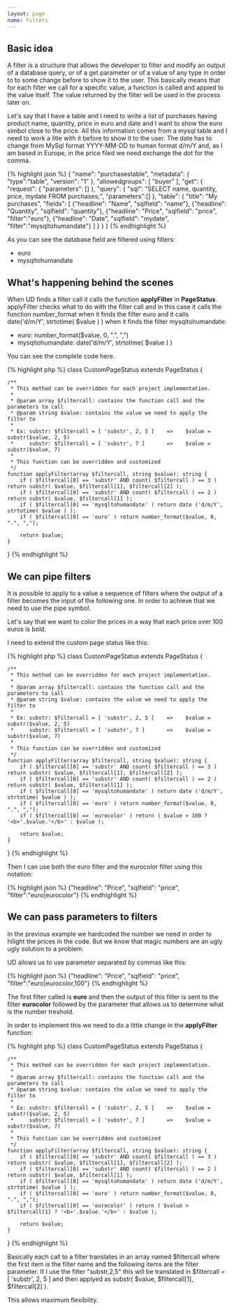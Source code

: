 ```yaml
---
layout: page
name: Filters
---
```


## Basic idea

A filter is a structure that allows the developer to filter and modify an output of a database query, or of a get parameter or of a value of any type in order to to some change before to show it to the user. This basically means that for each filter we call for a specific value, a function is called and appied to the value itself. The value returned by the filter will be used in the process later on.

Let's say that I have a table and I need to write a list of purchases having product name, quantity, price in euro and date and I want to show the euro simbol close to the price. All this information comes from a mysql table and I need to work a litle with it before to show it to the user. The date has to change from MySql format YYYY-MM-DD to human format d/m/Y and, as I am based in Europe, in the price filed we need exchange the dot for the comma. 

{% highlight json %}
{
  "name": "purchasestable",
  "metadata": { "type":"table", "version": "1" },
  "allowedgroups": [ "buyer" ],
  "get": {
    "request": {
      "parameters": []
    },
    "query": {
      "sql": "SELECT name, quantity, price, mydate FROM purchases;",
      "parameters":[]
    },
    "table": {
      "title": "My purchases",
      "fields": [
        {"headline": "Name", "sqlfield": "name"},
        {"headline": "Quantity", "sqlfield": "quantity"},
        {"headline": "Price", "sqlfield": "price", "filter":"euro"},
        {"headline": "Date", "sqlfield": "mydate", "filter":"mysqltohumandate"}
      ]
    }
  }
}
{% endhighlight %}

As you can see the database field are filtered using filters:

* euro
* mysqltohumandate

## What's happening behind the scenes

When UD finds a filter call it calls the function **applyFilter** in **PageStatus**. applyFilter checks what to do with the filter call and in this case it calls the function number_format when it finds the filter euro and it calls date('d/m/Y', strtotime( $value ) ) when it finds the filter mysqltohumandate:

* euro: number_format($value, 0, ".", ",")
* mysqltohumandate: date('d/m/Y', strtotime( $value ) )

You can see the complete code here.

{% highlight php %}
class CustomPageStatus extends PageStatus {

    /**
     * This method can be overridden for each project implementation.
     *
     * @param array $filtercall: contains the function call and the parameters to call
     * @param string $value: contains the value we need to apply the filter to
     *
     * Ex: substr: $filtercall = [ 'substr', 2, 5 ]    =>    $value = substr($value, 2, 5)
     *     substr: $filtercall = [ 'substr', 7 ]       =>    $value = substr($value, 7)
     *
     * This function can be overridden and customized
     */
    function applyFilter(array $filtercall, string $value): string {
        if ( $filtercall[0] == 'substr' AND count( $filtercall ) == 3 ) return substr( $value, $filtercall[1], $filtercall[2] );
        if ( $filtercall[0] == 'substr' AND count( $filtercall ) == 2 ) return substr( $value, $filtercall[1] );
        if ( $filtercall[0] == 'mysqltohumandate' ) return date ('d/m/Y', strtotime( $value ) );
        if ( $filtercall[0] == 'euro' ) return number_format($value, 0, ".", ",");

        return $value;
    }
}
{% endhighlight %}

## We can pipe filters

It is possible to apply to a value a sequence of filters where the output of a filter becomes the input of the following one. In order to achieve that we need to use the pipe symbol.

Let's say that we want to color the prices in a way that each price over 100 euros is bold.

I need to extend the custom page status like this:

{% highlight php %}
class CustomPageStatus extends PageStatus {

    /**
     * This method can be overridden for each project implementation.
     *
     * @param array $filtercall: contains the function call and the parameters to call
     * @param string $value: contains the value we need to apply the filter to
     *
     * Ex: substr: $filtercall = [ 'substr', 2, 5 ]    =>    $value = substr($value, 2, 5)
     *     substr: $filtercall = [ 'substr', 7 ]       =>    $value = substr($value, 7)
     *
     * This function can be overridden and customized
     */
    function applyFilter(array $filtercall, string $value): string {
        if ( $filtercall[0] == 'substr' AND count( $filtercall ) == 3 ) return substr( $value, $filtercall[1], $filtercall[2] );
        if ( $filtercall[0] == 'substr' AND count( $filtercall ) == 2 ) return substr( $value, $filtercall[1] );
        if ( $filtercall[0] == 'mysqltohumandate' ) return date ('d/m/Y', strtotime( $value ) );
        if ( $filtercall[0] == 'euro' ) return number_format($value, 0, ".", ",");
        if ( $filtercall[0] == 'eurocolor' ) return ( $value > 100 ? '<b>'.$value.'</b>' : $value );

        return $value;
    }
}
{% endhighlight %}

Then I can use both the euro filter and the eurocolor filter using this notation:

{% highlight json %}
{"headline": "Price", "sqlfield": "price", "filter":"euro|eurocolor"}
{% endhighlight %}

## We can pass parameters to filters

In the previous example we hardcoded the number we need in order to hilight the prices in the code. But we know that magic numbers are an ugly ugly solution to a problem. 

UD allows us to use parameter separated by commas like this:

{% highlight json %}
{"headline": "Price", "sqlfield": "price", "filter":"euro|eurocolor,100"}
{% endhighlight %}

The first filter called is **euro** and then the output of this filter is sent to the filter **eurocolor** followed by the parameter that allows us to determine what is the number treshold.

In order to implement this we need to do a little change in the **applyFilter** function:

{% highlight php %}
class CustomPageStatus extends PageStatus {

    /**
     * This method can be overridden for each project implementation.
     *
     * @param array $filtercall: contains the function call and the parameters to call
     * @param string $value: contains the value we need to apply the filter to
     *
     * Ex: substr: $filtercall = [ 'substr', 2, 5 ]    =>    $value = substr($value, 2, 5)
     *     substr: $filtercall = [ 'substr', 7 ]       =>    $value = substr($value, 7)
     *
     * This function can be overridden and customized
     */
    function applyFilter(array $filtercall, string $value): string {
        if ( $filtercall[0] == 'substr' AND count( $filtercall ) == 3 ) return substr( $value, $filtercall[1], $filtercall[2] );
        if ( $filtercall[0] == 'substr' AND count( $filtercall ) == 2 ) return substr( $value, $filtercall[1] );
        if ( $filtercall[0] == 'mysqltohumandate' ) return date ('d/m/Y', strtotime( $value ) );
        if ( $filtercall[0] == 'euro' ) return number_format($value, 0, ".", ",");
        if ( $filtercall[0] == 'eurocolor' ) return ( $value > $filtercall[1] ? '<b>'.$value.'</b>' : $value );

        return $value;
    }
}
{% endhighlight %}

Basically each call to a filter translates in an array named $filtercall where the first item is the filter name and the following items are the filter parameter.
If I use the filter "substr,2,5" this will be translated in $filtercall = [ 'substr', 2, 5 ] and then applyed as substr( $value, $filtercall[1], $filtercall[2] ).

This allows maximum flexibility.

